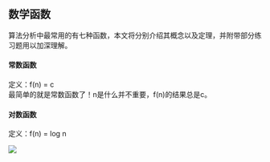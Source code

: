 ## 数学函数
算法分析中最常用的有七种函数，本文将分别介绍其概念以及定理，并附带部分练习题用以加深理解。

#### 常数函数
定义：f(n) = c  
最简单的就是常数函数了！n是什么并不重要，f(n)的结果总是c。

#### 对数函数
定义：f(n) = log n

<img src="http://latex.codecogs.com/gif.latex?\$a_{1}"></img>